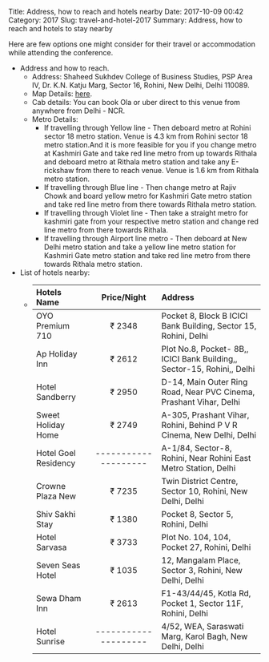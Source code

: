 Title: Address, how to reach and hotels nearby
Date: 2017-10-09 00:42
Category: 2017
Slug: travel-and-hotel-2017
Summary: Address, how to reach and hotels to stay nearby

Here are few options one might consider for their travel or accommodation while attending the conference.

+ Address and how to reach.
	- Address: Shaheed Sukhdev College of Business Studies, PSP Area IV, Dr. K.N. Katju Marg, Sector 16, Rohini, New Delhi, Delhi 110089.
	- Map Details: [here](https://www.google.co.in/maps/place/Shaheed+Sukhdev+College+of+Business+Studies/@28.7327431,77.1187878,15z/data=!4m2!3m1!1s0x0:0xbacd4c8f320fa4ff?sa=X&ved=0ahUKEwjnyZTBg47WAhVHbrwKHeLtBQkQ_BIIkQEwDg).
	- Cab details: You can book Ola or uber direct to this venue from anywhere from Delhi - NCR.
	- Metro Details:
		* If travelling through Yellow line - Then deboard metro at Rohini sector 18 metro station. Venue is 4.3 km from Rohini sector 18 metro station.And it is more feasible for you if you change metro at Kashmiri Gate and take red line metro from up towards Rithala and deboard metro at Rithala metro station and take any E-rickshaw from there to reach venue. Venue is 1.6 km from Rithala metro station.
		* If travelling through Blue line - Then change metro at Rajiv Chowk and board yellow metro for Kashmiri Gate metro station and take red line metro from there towards Rithala metro station.
		* If travelling through Violet line - Then take a straight metro for kashmiri gate from your respective metro station and change red line metro from there towards Rithala.
		* If travelling through Airport line metro - Then deboard at New Delhi metro station and take a yellow line metro station for Kashmiri Gate metro station and take red line metro from there towards Rithala metro station.
+ List of hotels nearby:
	- Hotels Name | Price/Night		| 		Address
	  :-- | :-: 		| :--
	  OYO Premium 710 |	₹ 2348 | Pocket 8, Block B ICICI Bank Building, Sector 15, Rohini, Delhi
	  Ap Holiday Inn | ₹ 2612 | Plot No.8, Pocket- 8B,, ICICI Bank Building,, Sector-15, Rohini,, Delhi
	  Hotel Sandberry |	₹ 2950 | D-14, Main Outer Ring Road, Near PVC Cinema, Prashant Vihar, Delhi
	  Sweet Holiday Home | ₹ 2749 | A-305, Prashant Vihar, Rohini, Behind P V R Cinema, New Delhi, Delhi
	  Hotel Goel Residency | -------------------- | A-1/84, Sector-8, Rohini, Near Rohini East Metro Station, Delhi
	  Crowne Plaza New | ₹ 7235 | Twin District Centre, Sector 10, Rohini, New Delhi, Delhi
	  Shiv Sakhi Stay |	₹ 1380 |  Pocket 8, Sector 5, Rohini, Delhi
	  Hotel Sarvasa | ₹ 3733 | Plot No. 104, 104, Pocket 27, Rohini, Delhi
	  Seven Seas Hotel | ₹ 1035 | 12, Mangalam Place, Sector 3, Rohini, New Delhi, Delhi
	  Sewa Dham Inn | ₹ 2613 | F1-43/44/45, Kotla Rd, Pocket 1, Sector 11F, Rohini, Delhi
	  Hotel Sunrise | -------------------- | 4/52, WEA, Saraswati Marg, Karol Bagh, New Delhi, Delhi
